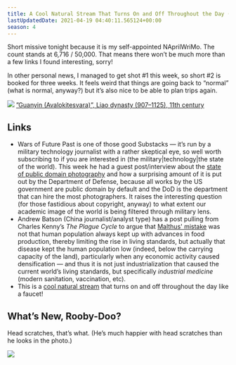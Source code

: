 ```yaml
---
title: A Cool Natural Stream That Turns On and Off Throughout the Day (AD S4E6)
lastUpdatedDate: 2021-04-19 04:40:11.565124+00:00
season: 4
---
```


Short missive tonight because it is my self-appointed NAprilWriMo. The count stands at 6,716 / 50,000. That means there won’t be much more than a few links I found interesting, sorry!

In other personal news, I managed to get shot #1 this week, so short #2 is booked for three weeks. It feels weird that things are going back to “normal” (what is normal, anyway?) but it’s also nice to be able to plan trips again.

 ![](https://buttondown-attachments.s3.us-west-2.amazonaws.com/images/50541e60-c6a9-4b6f-909a-29c6013954f1.jpg) 
[”Guanyin (Avalokitesvara)”, Liao dynasty (907–1125), 11th century](https://www.artic.edu/artworks/28128/guanyin-avalokitesvara)

## Links

* Wars of Future Past is one of those good Substacks — it’s run by a military technology journalist with a rather skeptical eye, so well worth subscribing to if you are interested in (the military|technology|the state of the world). This week he had a guest post/interview about the [state of public domain photography](https://athertonkd.substack.com/p/public-domain-warfare) and how a surprising amount of it is put out by the Department of Defense, because all works by the US government are public domain by default and the DoD is the department that can hire the most photographers. It raises the interesting question (for those fastidious about copyright, anyway) to what extent our academic image of the world is being filtered through military lens.
* Andrew Batson (China journalist/analyst type) has a post pulling from Charles Kenny’s *The Plague Cycle* to argue that [Malthus' mistake](https://andrewbatson.com/2021/03/16/misunderstanding-malthus-mistake/) was not that human population always kept up with advances in food production, thereby limiting the rise in living standards, but actually that disease kept the human population low (indeed, below the carrying capacity of the land), particularly when any economic activity caused densification — and thus it is not just industrialization that caused the current world’s living standards, but specifically *industrial medicine* (modern sanitation, vaccination, etc).
* This is a [cool natural stream](https://www.futilitycloset.com/2021/03/19/on-and-off/) that turns on and off throughout the day like a faucet!

## What’s New, Rooby-Doo?

Head scratches, that’s what. (He’s much happier with head scratches than he looks in the photo.)

 ![](https://buttondown-attachments.s3.us-west-2.amazonaws.com/images/f3d1ed1c-eb9f-4049-88d2-645134a68482.png)